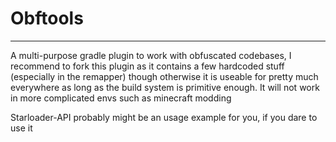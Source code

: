 # Obftools

---
A multi-purpose gradle plugin to work with obfuscated codebases,
I recommend to fork this plugin as it contains a few hardcoded
stuff (especially in the remapper) though otherwise it is
useable for pretty much everywhere as long as the build system
is primitive enough. It will not work in more complicated envs
such as minecraft modding

Starloader-API probably might be an usage example for you,
if you dare to use it
